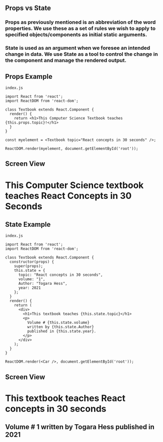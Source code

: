 ## Props vs State

### Props as previously mentioned is an abbreviation of the word properties. We use these as a set of rules we wish to apply to specified objects/components as initial static arguments. 

### State is used as an argument when we foresee an intended change in data. We use State as a tool to control the change in the component and manage the rendered output. 

## Props Example

```
index.js
```

```
import React from 'react';
import ReactDOM from 'react-dom';

class Textbook extends React.Component {
  render() {
    return <h1>This Computer Science Textbook teaches {this.props.topic}!</h1>
  }
}

const myelement = <Textbook topic="React concepts in 30 seconds" />;

ReactDOM.render(myelement, document.getElementById('root'));
```

## Screen View

# This Computer Science textbook teaches React Concepts in 30 Seconds

## State Example

```
index.js
```

```
import React from 'react';
import ReactDOM from 'react-dom';

class Textbook extends React.Component {
  constructor(props) {
    super(props);
    this.state = {
      topic: "React concepts in 30 seconds",
      volume: "1",
      Author: "Togara Hess",
      year: 2021
    };
  }
  render() {
    return (
      <div>
        <h1>This textbook teaches {this.state.topic}</h1>
        <p>
          Volume # {this.state.volume}
          written by {this.state.Author}
          published in {this.state.year}.
        </p>
      </div>
    );
  }
}

ReactDOM.render(<Car />, document.getElementById('root'));
```

## Screen View

# This textbook teaches React concepts in 30 seconds

## Volume # 1 written by Togara Hess published in 2021
